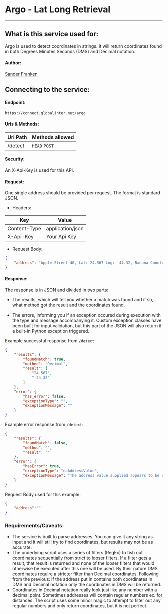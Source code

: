 # Argo - Lat Long Retrieval 
---

## What is this service used for: 

Argo is used to detect coordinates in strings. It will return coordinates found in both Degrees Minutes Seconds (DMS) and Decimal notation.


#### Author:
[Sander Franken]()

## Connecting to the service:

#### Endpoint:
```
https://connect.globalinter.net/argo
```

#### Uris & Methods:

| Uri Path | Methods allowed |
| --- | --- |
| /detect | `HEAD` `POST` |


#### Security: 
An X-Api-Key is used for this API.


#### Request:
One single address should be provided per request.
The format is standard JSON.

- Headers:

| Key | Value |
| --- | --- |
| Content-Type  | application/json |
| X-Api-Key  | Your Api Key |


- Request Body:
```json
{
  	"address": "Apple Street 40, Lat: 24.567 Lng: -44.32, Banana Country"
}
```

#### Response:
The response is in JSON and divided in two parts:

 - The results, which will tell you whether a match was found and if so, what method got the result and the coordinates found. 

 - The errors, informing you if an exception occured during execution with the type and message accompanying it. Custom exception classes have been built for input validation, but this part of the JSON will also return if a built-in Python exception triggered. 

Example successful response from `/detect`: 
```json
{
	"results": {
		"foundMatch": true,
		"method": "Decimal",
		"result": [
			"24.567",
			"-44.32"
		]
	},
	"error": {
		"has_error": false,
		"exceptionType": "",
		"exceptionMessage": ""
	}
}
```
Example error response from `/detect`:
```json
{
    "results": {
        "foundMatch": false,
        "method": "",
        "result": ""
    },
    "error": {
        "hasError": true,
        "exceptionType": "noAddressValue",
        "exceptionMessage": "The address value supplied appears to be empty."
    }
}
```
Request Body used for this example:
```json
{
	"address":""
}
```

### Requirements/Caveats:
 - The service is built to parse addresses. You can give it any string as input and it will still try to find coordinates, but results may not be as accurate.
 - The underlying script uses a series of filters (RegEx) to fish out coordinates sequentially from strict to looser filters. If a filter gets a result, that result is returned and none of the looser filters that would otherwise be executed after this one will be used. By their nature DMS coordinates require a stricter filter than Decimal coordinates. Following from the previous: if the address put in contains both coordinates in DMS and Decimal notation only the coordinates in DMS will be returned.
 - Coordinates in Decimal notation really look just like any number with a decimal point. Sometimes addresses will contain regular numbers ex. for distances. The script uses some minor magic to attempt to filter out any regular numbers and only return coordinates, but it is not perfect. 

